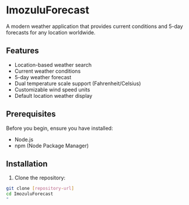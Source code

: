 # ImozuluForecast

A modern weather application that provides current conditions and 5-day forecasts for any location worldwide.

## Features

- Location-based weather search
- Current weather conditions
- 5-day weather forecast
- Dual temperature scale support (Fahrenheit/Celsius)
- Customizable wind speed units
- Default location weather display

## Prerequisites

Before you begin, ensure you have installed:
- Node.js
- npm (Node Package Manager)

## Installation

1. Clone the repository:
```bash
git clone [repository-url]
cd ImozuluForecast
"

